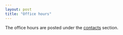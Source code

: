 ```yaml
---
layout: post
title: "Office hours"
---
```


The office hours are posted under the [contacts](../../../contacts.html) section.
